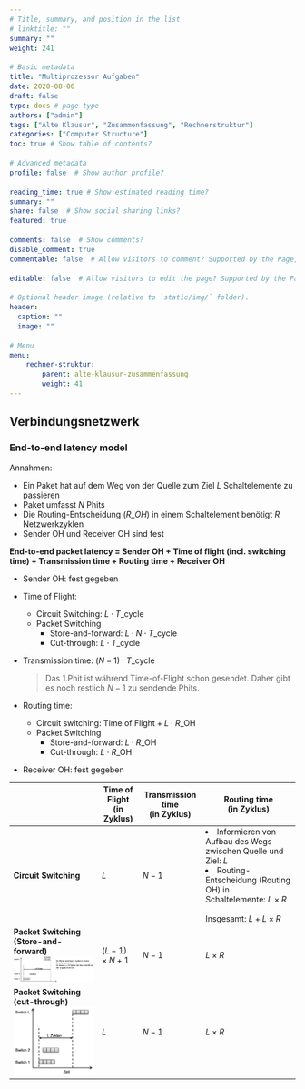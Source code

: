 ```yaml
---
# Title, summary, and position in the list
# linktitle: ""
summary: ""
weight: 241

# Basic metadata
title: "Multiprozessor Aufgaben"
date: 2020-08-06
draft: false
type: docs # page type
authors: ["admin"]
tags: ["Alte Klausur", "Zusammenfassung", "Rechnerstruktur"]
categories: ["Computer Structure"]
toc: true # Show table of contents?

# Advanced metadata
profile: false  # Show author profile?

reading_time: true # Show estimated reading time?
summary: ""
share: false  # Show social sharing links?
featured: true

comments: false  # Show comments?
disable_comment: true
commentable: false  # Allow visitors to comment? Supported by the Page, Post, and Docs content types.

editable: false  # Allow visitors to edit the page? Supported by the Page, Post, and Docs content types.

# Optional header image (relative to `static/img/` folder).
header:
  caption: ""
  image: ""

# Menu
menu: 
    rechner-struktur:
        parent: alte-klausur-zusammenfassung
        weight: 41
---
```


## Verbindungsnetzwerk

### End-to-end latency model

Annahmen:

- Ein Paket hat auf dem Weg von der Quelle zum Ziel $L$ Schaltelemente zu passieren
- Paket umfasst $N$ Phits
- Die Routing-Entscheidung ($R\_{OH}$) in einem Schaltelement benötigt $R$ Netzwerkzyklen
- Sender OH und Receiver OH sind fest

**End-to-end packet latency = Sender OH + Time of flight (incl. switching time) + Transmission time + Routing time + Receiver OH**

- Sender OH: fest gegeben

- Time of Flight: 

  - Circuit Switching: $L \cdot T\_{\text{cycle}}$
  - Packet Switching
    - Store-and-forward: $L \cdot N \cdot T\_{\text{cycle}}$
    - Cut-through: $L \cdot T\_{\text{cycle}}$

- Transmission time: $(N-1)\cdot T\_{\text{cycle}}$

  > Das 1.Phit ist während Time-of-Flight schon gesendet. Daher gibt es noch restlich $N-1$ zu sendende Phits.

- Routing time:

  - Circuit switching: $\text{Time of Flight} + L \cdot R\_{\text{OH}}$
  - Packet Switching
    - Store-and-forward: $L \cdot R\_{\text{OH}}$
    - Cut-through: $L \cdot R\_{\text{OH}}$

- Receiver OH: fest gegeben



|                                                              | Time of Flight<br />(in Zyklus) | Transmission time<br />(in Zyklus) | Routing time<br />(in Zyklus)                                |
| ------------------------------------------------------------ | ------------------------------- | ---------------------------------- | ------------------------------------------------------------ |
| **Circuit Switching**                                        | $L$                             | $N-1$                              | <li>Informieren von Aufbau des Wegs zwischen Quelle und Ziel: $L$<li>Routing-Entscheidung (Routing OH) in Schaltelemente: $L \times R$<br />​<br />Insgesamt: $L + L \times R$ |
| **Packet Switching (Store-and-forward)<br />**<img src="https://raw.githubusercontent.com/EckoTan0804/upic-repo/master/uPic/截屏2020-07-25%2011.26.57.png" alt="截屏2020-07-25 11.26.57" style="zoom:80%;" /> | $(L-1) \times N + 1$            | $N-1$                              | $L \times R$                                                 |
| **Packet Switching (cut-through)** <br /><img src="https://raw.githubusercontent.com/EckoTan0804/upic-repo/master/uPic/截屏2020-07-25%2011.54.56.png" alt="截屏2020-07-25 11.54.56" style="zoom:80%;" /> | $L$                             | $N-1$                              | $L \times R$                                                 |

